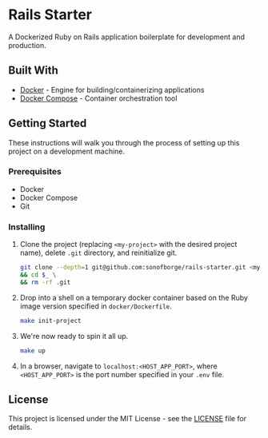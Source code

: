 # Rails Starter

A Dockerized Ruby on Rails application boilerplate for development and production.

## Built With

*   [Docker](https://docs.docker.com/get-docker/) - Engine for building/containerizing applications
*   [Docker Compose](https://docs.docker.com/compose/install/) - Container orchestration tool

## Getting Started

These instructions will walk you through the process of setting up this project on a development machine.

### Prerequisites

*   Docker
*   Docker Compose
*   Git

### Installing

1.  Clone the project (replacing `<my-project>` with the desired project name), delete `.git` directory, and
    reinitialize git.

    ```sh
    git clone --depth=1 git@github.com:sonofborge/rails-starter.git <my-project> \
    && cd $_ \
    && rm -rf .git
    ```

2.  Drop into a shell on a temporary docker container based on the Ruby image version specified in
    `docker/Dockerfile`.

    ```sh
    make init-project
    ```

3.  We're now ready to spin it all up.

    ```sh
    make up
    ```

4.  In a browser, navigate to `localhost:<HOST_APP_PORT>`, where `<HOST_APP_PORT>` is the port number specified in your
    `.env` file.

## License

This project is licensed under the MIT License - see the [LICENSE](./LICENSE) file for details.
